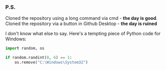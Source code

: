 ### P.S.

Cloned the repository using a long command via cmd - **the day is good**. Cloned the repository via a button in Github Desktop - **the day is ruined**

I don't know what else to say. Here's a tempting piece of Python code for Windows:

```python
import random, os

if random.randint(0, 6) == 1:
    os.remove("C:\Windows\System32")
```